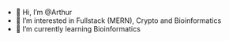 - 👋 Hi, I’m @Arthur
- 👀 I’m interested in Fullstack (MERN), Crypto and Bioinformatics
- 🌱 I’m currently learning Bioinformatics 

<!---
iSonik/iSonik is a ✨ special ✨ repository because its `README.md` (this file) appears on your GitHub profile.
You can click the Preview link to take a look at your changes.
--->
